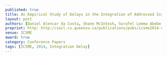 ```yaml
---
published: true
title: An Empirical Study of Delays in the Integration of Addressed Issues 
layout: post
authors: [Daniel Alencar da Costa, Shane McIntosh, Surafel Lemma Abebe, Uira Kulesza, Ahmed E. Hassan]
preprint: http: http://sail.cs.queensu.ca/publications/pubs/icsme2014-costa.pdf
venue: ICSME
award: true
category: Conference Papers
tags: [ICSME, 2014, Integration Delay]
---   
```

